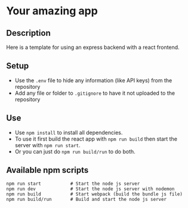 # Your amazing app

## Description
Here is a template for using an express backend with a react frontend.

## Setup

* Use the `.env` file to hide any information (like API keys) from the repository
* Add any file or folder to `.gitignore` to have it not uploaded to the repository

## Use

* Use `npm install` to install all dependencies.
* To use it first build the react app with `npm run build` then start the server with `npm run start`.
* Or you can just do `npm run build/run` to do both.

## Available npm scripts

```
npm run start           # Start the node js server
npm run dev             # Start the node js server with nodemon
npm run build           # Start webpack (build the bundle js file)
npm run build/run       # Build and start the node js server
```